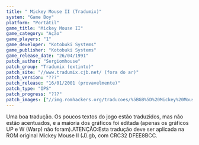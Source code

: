```yaml
---
title: " Mickey Mouse II (Tradumix)"
system: "Game Boy"
platform: "Portátil"
game_title: "Mickey Mouse II"
game_category: "Ação"
game_players: "1"
game_developer: "Kotobuki Systems"
game_publisher: "Kotobuki Systems"
game_release_date: "26/04/1991"
patch_author: "Sergiomhouse"
patch_group: "Tradumix (extinto)"
patch_site: "//www.tradumix.cjb.net/ (fora do ar)"
patch_version: "???"
patch_release: "16/01/2001 (provavelmente)"
patch_type: "IPS"
patch_progress: "???"
patch_images: ["//img.romhackers.org/traducoes/%5BGB%5D%20Mickey%20Mouse%20II%20-%20Tradumix%20-%201.png","//img.romhackers.org/traducoes/%5BGB%5D%20Mickey%20Mouse%20II%20-%20Tradumix%20-%202.png","//img.romhackers.org/traducoes/%5BGB%5D%20Mickey%20Mouse%20II%20-%20Tradumix%20-%203.png"]
---
```

Uma boa tradução. Os poucos textos do jogo estão traduzidos, mas não estão acentuados, e a maioria dos gráficos foi editada (apenas os gráficos UP e W (Warp) não foram).ATENÇÃO:Esta tradução deve ser aplicada na ROM original Mickey Mouse II (J).gb, com CRC32 DFEE8BCC.